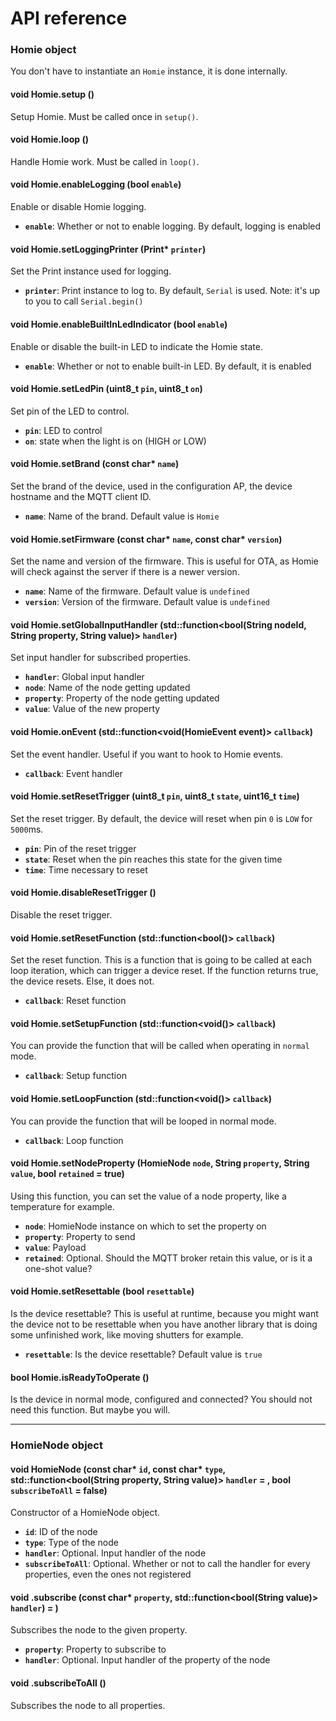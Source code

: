 # API reference

### Homie object

You don't have to instantiate an `Homie` instance, it is done internally.

#### void Homie.setup ()

Setup Homie. Must be called once in `setup()`.

#### void Homie.loop ()

Handle Homie work. Must be called in `loop()`.

#### void Homie.enableLogging (bool `enable`)

Enable or disable Homie logging.

* **`enable`**: Whether or not to enable logging. By default, logging is enabled

#### void Homie.setLoggingPrinter (Print* `printer`)

Set the Print instance used for logging.

* **`printer`**: Print instance to log to. By default, `Serial` is used. Note: it's up to you to call `Serial.begin()`

#### void Homie.enableBuiltInLedIndicator (bool `enable`)

Enable or disable the built-in LED to indicate the Homie state.

* **`enable`**: Whether or not to enable built-in LED. By default, it is enabled

#### void Homie.setLedPin (uint8_t `pin`, uint8_t `on`)

Set pin of the LED to control.

* **`pin`**: LED to control
* **`on`**: state when the light is on (HIGH or LOW)

#### void Homie.setBrand (const char\* `name`)

Set the brand of the device, used in the configuration AP, the device hostname and the MQTT client ID.

* **`name`**: Name of the brand. Default value is `Homie`

#### void Homie.setFirmware (const char\* `name`, const char\* `version`)

Set the name and version of the firmware. This is useful for OTA, as Homie will check against the server if there is a newer version.

* **`name`**: Name of the firmware. Default value is `undefined`
* **`version`**: Version of the firmware. Default value is `undefined`

#### void Homie.setGlobalInputHandler (std::function<bool(String nodeId, String property, String value)> `handler`)

Set input handler for subscribed properties.

* **`handler`**: Global input handler
* **`node`**: Name of the node getting updated
* **`property`**: Property of the node getting updated
* **`value`**: Value of the new property

#### void Homie.onEvent (std::function<void(HomieEvent event)> `callback`)

Set the event handler. Useful if you want to hook to Homie events.

* **`callback`**: Event handler

#### void Homie.setResetTrigger (uint8_t `pin`, uint8_t `state`, uint16_t `time`)

Set the reset trigger. By default, the device will reset when pin `0` is `LOW` for `5000`ms.

* **`pin`**: Pin of the reset trigger
* **`state`**: Reset when the pin reaches this state for the given time
* **`time`**: Time necessary to reset

#### void Homie.disableResetTrigger ()

Disable the reset trigger.

#### void Homie.setResetFunction (std::function<bool()> `callback`)

Set the reset function. This is a function that is going to be called at each loop iteration, which can trigger a device reset. If the function returns true, the device resets. Else, it does not.

* **`callback`**: Reset function

#### void Homie.setSetupFunction (std::function<void()> `callback`)

You can provide the function that will be called when operating in `normal` mode.

* **`callback`**: Setup function

#### void Homie.setLoopFunction (std::function<void()> `callback`)

You can provide the function that will be looped in normal mode.

* **`callback`**: Loop function

#### void Homie.setNodeProperty (HomieNode `node`, String `property`, String `value`, bool `retained` = true)

Using this function, you can set the value of a node property, like a temperature for example.

* **`node`**: HomieNode instance on which to set the property on
* **`property`**: Property to send
* **`value`**: Payload
* **`retained`**: Optional. Should the MQTT broker retain this value, or is it a one-shot value?

#### void Homie.setResettable (bool `resettable`)

Is the device resettable? This is useful at runtime, because you might want the device not to be resettable when you have another library that is doing some unfinished work, like moving shutters for example.

* **`resettable`**: Is the device resettable? Default value is `true`

#### bool Homie.isReadyToOperate ()

Is the device in normal mode, configured and connected? You should not need this function. But maybe you will.

---

### HomieNode object

#### void HomieNode (const char\* `id`, const char\* `type`, std::function<bool(String property, String value)> `handler` = , bool `subscribeToAll` = false)

Constructor of a HomieNode object.

* **`id`**: ID of the node
* **`type`**: Type of the node
* **`handler`**: Optional. Input handler of the node
* **`subscribeToAll`**: Optional. Whether or not to call the handler for every properties, even the ones not registered

#### void .subscribe (const char\* `property`, std::function<bool(String value)> `handler`) = )

Subscribes the node to the given property.

* **`property`**: Property to subscribe to
* **`handler`**: Optional. Input handler of the property of the node

#### void .subscribeToAll ()

Subscribes the node to all properties.

